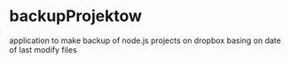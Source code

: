 # backupProjektow
application to make backup of node.js projects on dropbox basing on date of last modify files
